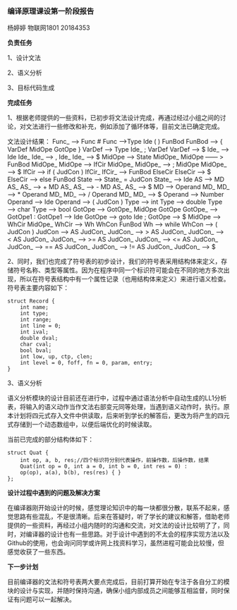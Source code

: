 ### **编译原理课设第一阶段报告**

杨婷婷    物联网1801   20184353

**负责任务**

1、设计文法

2、语义分析

3、目标代码生成

**完成任务**

1、根据老师提供的一些资料，已初步将文法设计完成，再通过经过小组之间的讨论，对文法进行一些修改和补充，例如添加了循环体等，目前文法已确定完成。

文法设计结果：
Func_ ——> Func #
Func ——>Type Ide ( ) FunBod
FunBod ——> { VarDef MidOpe GotOpe }
VarDef ——> Type Ide_ ; VarDef
VarDef ——> $
Ide_ ——> Ide Ide_
Ide_ ——> , Ide_
Ide_ ——> $
MidOpe ——> State MidOpe_
MidOpe —— > FunBod MidOpe_
MidOpe ——> IfCir MidOpe_
MidOpe_ ——> ; MidOpe
MidOpe_ ——> $
IfCir ——> if ( JudCon ) IfCir_
IfCir_ ——> FunBod ElseCir
ElseCir ——> $
ElseCir ——> else FunBod
State ——> State_ = JudCon
State_ ——> Ide
AS ——> MD AS_
AS_ ——> + MD AS_
AS_ ——> - MD AS_
AS_ ——> $
MD ——> Operand MD_
MD_ ——> * Operand MD_
MD_ ——> / Operand MD_
MD_ ——> $
Operand ——> Number
Operand ——> Ide
Operand ——> ( JudCon )
Type ——> int
Type ——> double
Type ——> char
Type ——> bool
GotOpe ——> GotOpe_ MidOpe GotOpe
GotOpe_ ——> GotOpe1 :
GotOpe1 ——> Ide
GotOpe ——> goto Ide ;
GotOpe ——> $
MidOpe ——> WhCir MidOpe_
WhCir ——> Wh WhCon FunBod
Wh ——> while
WhCon ——> ( JudCon )
JudCon ——> AS JudCon_
JudCon_ ——> > AS JudCon_
JudCon_ ——> < AS JudCon_
JudCon_ ——> >= AS JudCon_
JudCon_ ——> <= AS JudCon_
JudCon_ ——> == AS JudCon_
JudCon_ ——> != AS JudCon_
JudCon_ ——> $  

2、同时，我们也完成了符号表的初步设计，我们的符号表采用结构体来定义，存储符号名称、类型等属性。因为在程序中同一个标识符可能会在不同的地方多次出现，所以在符号表结构中有一个属性记录（也用结构体来定义）来进行语义检查。符号表主要内容如下：

```
struct Record {
    int name;
    int type;
    int range;
    int line = 0;
    int ival;
    double dval;
    char cval;
    bool bval;
    int low, up, ctp, clen;
    int level = 0, foff, fn = 0, param, entry;
}
```

3、语义分析

语义分析模块的设计目前还在进行中，过程中通过语法分析中自动生成的LL1分析表，将输入的语义动作当作文法右部变元同等处理，当遇到语义动作时，执行。原本计划将四元式存入文件中供读取，后来听到学长的解答后，更改为将产生的四元式存储到一个动态数组中，以便后端优化的时候读取。

当前已完成的部分结构体如下：

```
struct Quat {
    int op, a, b, res;//四个标识符分别代表操作，前操作数，后操作数，结果
    Quat(int op = 0, int a = 0, int b = 0, int res = 0) :
    op(op), a(a), b(b), res(res) { }
};
```

**设计过程中遇到的问题及解决方案**

在编译器刚开始设计的时候，感觉理论知识中的每一块都很分散，联系不起来，感觉思路有些混乱，不是很清晰。后来在答疑时，听了学长的建议和解答，借助老师提供的一些资料，再经过小组内随时的沟通和交流，对文法的设计比较明了了，同时，对编译器的设计也有一些思路。对于设计中遇到的不太会的程序实现方法以及Github的使用，也会询问同学或许网上找资料学习，虽然进程可能会比较慢，但感觉收获了一些东西。

**下一步计划**

目前编译器的文法和符号表两大要点完成后，目前打算开始在专注于各自分工的模块的设计与实现，并随时保持沟通，确保小组内部成员之间能够互相监督，同时保证有问题可以一起解决。